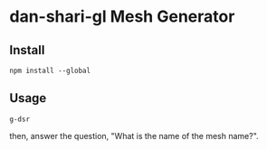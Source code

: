 # dan-shari-gl Mesh Generator

## Install

`npm install --global`


## Usage

`g-dsr`

then, answer the question, "What is the name of the mesh name?".
